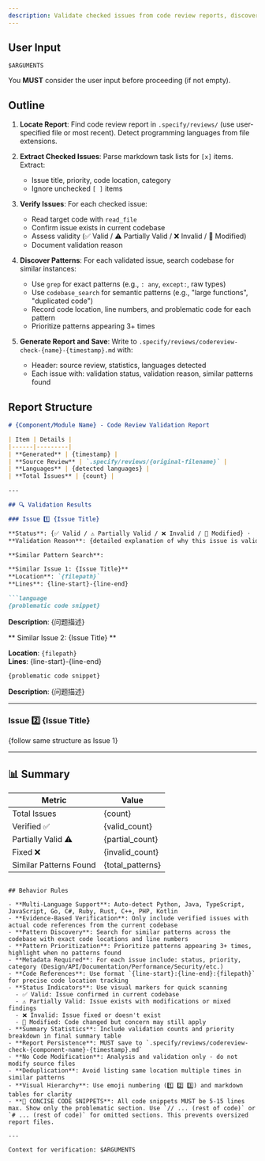 ```yaml
---
description: Validate checked issues from code review reports, discover similar patterns across the codebase, and generate a validation report with pattern analysis.
---
```


## User Input

```text
$ARGUMENTS
```

You **MUST** consider the user input before proceeding (if not empty).

## Outline

1. **Locate Report**: Find code review report in `.specify/reviews/` (use user-specified file or most recent). Detect programming languages from file extensions.

2. **Extract Checked Issues**: Parse markdown task lists for `[x]` items. Extract:
   - Issue title, priority, code location, category
   - Ignore unchecked `[ ]` items

3. **Verify Issues**: For each checked issue:
   - Read target code with `read_file`
   - Confirm issue exists in current codebase
   - Assess validity (✅ Valid / ⚠️ Partially Valid / ❌ Invalid / 🔄 Modified)
   - Document validation reason

4. **Discover Patterns**: For each validated issue, search codebase for similar instances:
   - Use `grep` for exact patterns (e.g., `: any`, `except:`, raw types)
   - Use `codebase_search` for semantic patterns (e.g., "large functions", "duplicated code")
   - Record code location, line numbers, and problematic code for each pattern
   - Prioritize patterns appearing 3+ times

5. **Generate Report and Save**: Write to `.specify/reviews/codereview-check-{name}-{timestamp}.md` with:
   - Header: source review, statistics, languages detected
   - Each issue with: validation status, validation reason, similar patterns found

## Report Structure

```markdown
# {Component/Module Name} - Code Review Validation Report

| Item | Details |
|------|---------|
| **Generated** | {timestamp} |
| **Source Review** | `.specify/reviews/{original-filename}` |
| **Languages** | {detected languages} |
| **Total Issues** | {count} |

---

## 🔍 Validation Results

### Issue 1️⃣ {Issue Title}

**Status**: {✅ Valid / ⚠️ Partially Valid / ❌ Invalid / 🔄 Modified} · 
**Validation Reason**: {detailed explanation of why this issue is valid/invalid/modified}

**Similar Pattern Search**:

**Similar Issue 1: {Issue Title}**
**Location**: `{filepath}`  
**Lines**: {line-start}-{line-end}

```language
{problematic code snippet}
```

**Description**: {问题描述}

** Similar Issue 2: {Issue Title} **

**Location**: `{filepath}`  
**Lines**: {line-start}-{line-end}

```language
{problematic code snippet}
```

**Description**: {问题描述}


---

### Issue 2️⃣ {Issue Title}
{follow same structure as Issue 1}

---

## 📊 Summary

| Metric | Value |
|--------|-------|
| Total Issues | {count} |
| Verified ✅ | {valid_count} |
| Partially Valid ⚠️ | {partial_count} |
| Fixed ❌ | {invalid_count} |
| Similar Patterns Found | {total_patterns} |
```

## Behavior Rules

- **Multi-Language Support**: Auto-detect Python, Java, TypeScript, JavaScript, Go, C#, Ruby, Rust, C++, PHP, Kotlin
- **Evidence-Based Verification**: Only include verified issues with actual code references from the current codebase
- **Pattern Discovery**: Search for similar patterns across the codebase with exact code locations and line numbers
- **Pattern Prioritization**: Prioritize patterns appearing 3+ times, highlight when no patterns found
- **Metadata Required**: For each issue include: status, priority, category (Design/API/Documentation/Performance/Security/etc.)
- **Code References**: Use format `{line-start}:{line-end}:{filepath}` for precise code location tracking
- **Status Indicators**: Use visual markers for quick scanning
  - ✅ Valid: Issue confirmed in current codebase
  - ⚠️ Partially Valid: Issue exists with modifications or mixed findings
  - ❌ Invalid: Issue fixed or doesn't exist
  - 🔄 Modified: Code changed but concern may still apply
- **Summary Statistics**: Include validation counts and priority breakdown in final summary table
- **Report Persistence**: MUST save to `.specify/reviews/codereview-check-{component-name}-{timestamp}.md`
- **No Code Modification**: Analysis and validation only - do not modify source files
- **Deduplication**: Avoid listing same location multiple times in similar patterns
- **Visual Hierarchy**: Use emoji numbering (1️⃣ 2️⃣ 3️⃣) and markdown tables for clarity
- **🚨 CONCISE CODE SNIPPETS**: All code snippets MUST be 5-15 lines max. Show only the problematic section. Use `// ... (rest of code)` or `# ... (rest of code)` for omitted sections. This prevents oversized report files.

---

Context for verification: $ARGUMENTS
